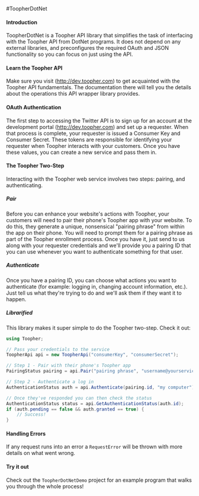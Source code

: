 
#ToopherDotNet

#### Introduction
ToopherDotNet is a Toopher API library that simplifies the task of interfacing with the Toopher API from DotNet programs.  It does not depend on any external libraries, and preconfigures the required OAuth and JSON functionality so you can focus on just using the API.

#### Learn the Toopher API
Make sure you visit (http://dev.toopher.com) to get acquainted with the Toopher API fundamentals.  The documentation there will tell you the details about the operations this API wrapper library provides.

#### OAuth Authentication

The first step to accessing the Twitter API is to sign up for an account at the development portal (http://dev.toopher.com) and set up a requester. When that process is complete, your requester is issued a Consumer Key and Consumer Secret. These tokens are responsible for identifying your requester when Toopher interacts with your customers. Once you have these values, you can create a new service and pass them in.

#### The Toopher Two-Step
Interacting with the Toopher web service involves two steps: pairing, and authenticating.

##### Pair
Before you can enhance your website's actions with Toopher, your customers will need to pair their phone's Toopher app with your website.  To do this, they generate a unique, nonsensical "pairing phrase" from within the app on their phone.  You will need to prompt them for a pairing phrase as part of the Toopher enrollment process.  Once you have it, just send to us along with your requester credentials and we'll provide you a pairing ID that you can use whenever you want to authenticate something for that user.

##### Authenticate
Once you have a pairing ID, you can choose what actions you want to authenticate (for example: logging in, changing account information, etc.).  Just tell us what they're trying to do and we'll ask them if they want it to happen.

##### Librarified
This library makes it super simple to do the Toopher two-step.  Check it out:

```csharp
using Toopher;

// Pass your credentials to the service
ToopherApi api = new ToopherApi("consumerKey", "consumerSecret");

// Step 1 - Pair with their phone's Toopher app
PairingStatus pairing = api.Pair("pairing phrase", "username@yourservice.com");

// Step 2 - Authenticate a log in
AuthenticationStatus auth = api.Authenticate(pairing.id, "my computer");

// Once they've responded you can then check the status
AuthenticationStatus status = api.GetAuthenticationStatus(auth.id);
if (auth.pending == false && auth.granted == true) {
    // Success!
}
```

#### Handling Errors

If any request runs into an error a `RequestError` will be thrown with more details on what went wrong.

#### Try it out
Check out the `ToopherDotNetDemo` project for an example program that walks you through the whole process!
